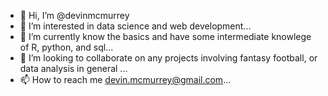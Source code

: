 - 👋 Hi, I’m @devinmcmurrey
- 👀 I’m interested in data science and web development...
- 🌱 I’m currently know the basics and have some intermediate knowlege of R, python, and sql...
- 💞️ I’m looking to collaborate on any projects involving fantasy football, or data analysis in general ...
- 📫 How to reach me devin.mcmurrey@gmail.com...

<!---
devinmcmurrey/devinmcmurrey is a ✨ special ✨ repository because its `README.md` (this file) appears on your GitHub profile.
You can click the Preview link to take a look at your changes.
--->
